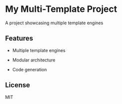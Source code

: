 # My Multi-Template Project

A project showcasing multiple template engines

## Features


- Multiple template engines

- Modular architecture

- Code generation


## License

MIT
